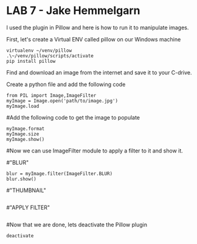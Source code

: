 # LAB 7 - Jake Hemmelgarn
I used the plugin in Pillow and here is how to run it to manipulate images. 

First, let's create a Virtual ENV called pillow on our Windows machine

```
virtualenv ~/venv/pillow
.\~/venv/pillow/scripts/activate
pip install pillow 
```

Find and download an image from the internet and save it to your C-drive. 

Create a python file and add the following code

```
from PIL import Image,ImageFilter
myImage = Image.open('path/to/image.jpg')
myImage.load
```

#Add the following code to get the image to populate

```
myImage.format
myImage.size
myImage.show()
```

#Now we can use ImageFilter module to apply a filter to it and show it.

#"BLUR"
```
blur = myImage.filter(ImageFilter.BLUR)
blur.show()
```

#"THUMBNAIL"
```

```

#"APPLY FILTER"
```

```

#Now that we are done, lets deactivate the Pillow plugin

```
deactivate
```
